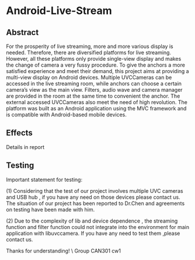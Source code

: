 # Android-Live-Stream
## Abstract
For the prosperity of live streaming, more and more various display is needed. Therefore, there are diversified platforms for live streaming. However, all these platforms only provide single-view display and makes the change of camera a very fussy procedure. To give the anchors a more satisfied experience and meet their demand, this project aims at providing a multi-view display on Android devices. Multiple UVCCameras can be accessed in the live streaming room, while anchors can choose a certain camera’s view as the main view. Filters, audio wave and camera manager are provided in the room at the same time to convenient the anchor. The external accessed UVCCameras also meet the need of high revolution. The platform was built as an Android application using the MVC framework and is compatible with Android-based mobile devices.

## Effects
Details in report

## Testing
Important statement for testing:

(1) Considering that the test of our project involves multiple UVC cameras and USB hub , if you have any need on those devices please contact us. The situation of our project has been reported to Dr.Chen and agreements on testing have been made with him.

(2) Due to the complexity of lib and device dependence , the streaming function and filter function could not integrate into the environment for main application with libuvccamera. If you have any need to test them ,please contact us.


Thanks for understanding! \\
Group CAN301 cw1
